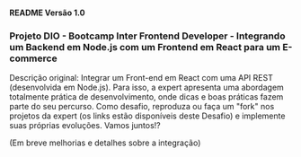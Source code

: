 #### README Versão 1.0

### Projeto DIO - Bootcamp Inter Frontend Developer - Integrando um Backend em Node.js com um Frontend em React para um E-commerce

Descrição original: 
Integrar um Front-end em React com uma API REST (desenvolvida em Node.js). Para isso, a expert apresenta uma abordagem totalmente prática de desenvolvimento, onde dicas e boas práticas fazem parte do seu percurso. Como desafio, reproduza ou faça um "fork" nos projetos da expert (os links estão disponíveis deste Desafio) e implemente suas próprias evoluções. Vamos juntos!?

(Em breve melhorias e detalhes sobre a integração)
